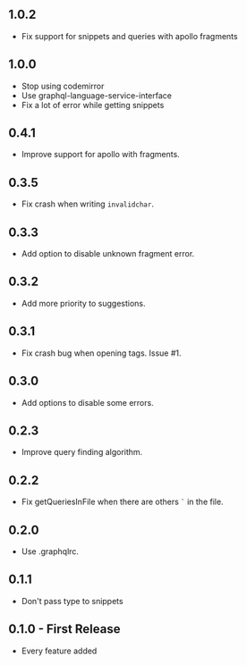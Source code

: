 ## 1.0.2

* Fix support for snippets and queries with apollo fragments

## 1.0.0

* Stop using codemirror
* Use graphql-language-service-interface
* Fix a lot of error while getting snippets

## 0.4.1

* Improve support for apollo with fragments.

## 0.3.5

* Fix crash when writing ```invalidchar```.

## 0.3.3

* Add option to disable unknown fragment error.

## 0.3.2

* Add more priority to suggestions.

## 0.3.1

* Fix crash bug when opening tags. Issue #1.

## 0.3.0

* Add options to disable some errors.

## 0.2.3

* Improve query finding algorithm.

## 0.2.2

* Fix getQueriesInFile when there are others ``` ` ``` in the file.

## 0.2.0

- Use .graphqlrc.

## 0.1.1

* Don't pass type to snippets

## 0.1.0 - First Release

* Every feature added
